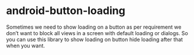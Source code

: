 # android-button-loading
Sometimes we need to show loading on a button as per requirement we don’t want to block all views in a screen with default loading or dialogs. So you can use this library to show loading on button hide loading after that when you want.
